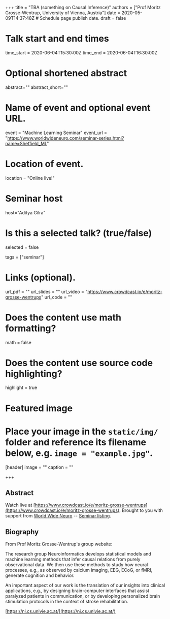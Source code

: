+++
title = "TBA (something on Causal Inference)"
authors = ["Prof Moritz Grosse-Wentrup, University of Vienna, Austria"]
date = 2020-05-09T14:37:48Z  # Schedule page publish date.
draft = false

# Talk start and end times
time_start = 2020-06-04T15:30:00Z
time_end = 2020-06-04T16:30:00Z

# Optional shortened abstract
abstract=""
abstract_short=""

# Name of event and optional event URL.
event = "Machine Learning Seminar"
event_url = "https://www.worldwideneuro.com/seminar-series.html?name=Sheffield_ML"

# Location of event.
location = "Online live!"

# Seminar host
host="Aditya Gilra"

# Is this a selected talk? (true/false)
selected = false

tags = ["seminar"]

# Links (optional).
url_pdf = ""
url_slides = ""
url_video = "https://www.crowdcast.io/e/moritz-grosse-wentrups"
url_code = ""

# Does the content use math formatting?
math = false

# Does the content use source code highlighting?
highlight = true

# Featured image
# Place your image in the `static/img/` folder and reference its filename below, e.g. `image = "example.jpg"`.
[header]
image = ""
caption = ""

+++

## Abstract

Watch live at [https://www.crowdcast.io/e/moritz-grosse-wentrups](https://www.crowdcast.io/e/moritz-grosse-wentrups).
Brought to you with support from [World Wide Neuro](https://www.worldwideneuro.com) -- [Seminar listing](https://www.worldwideneuro.com/seminar-series.html?name=Sheffield_ML).

## Biography

From Prof Moritz Grosse-Wentrup's group website:  
  
The research group Neuroinformatics develops statistical models and machine learning methods that infer causal relations from purely observational data. We then use these methods to study how neural processes, e.g., as observed by calcium imaging, EEG, ECoG, or fMRI, generate cognition and behavior.  
  
An important aspect of our work is the translation of our insights into clinical applications, e.g., by designing brain-computer interfaces that assist paralyzed patients in communication, or by developing personalized brain stimulation protocols in the context of stroke rehabilitation.
  
[https://ni.cs.univie.ac.at/](https://ni.cs.univie.ac.at/)
